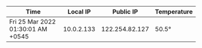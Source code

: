 | Time     | Local IP | Public IP | Temperature |
| ----------- | ----------- | ----------- | ----------- |
| Fri 25 Mar 2022 01:30:01 AM +0545      | 10.0.2.133     | 122.254.82.127  | 50.5° |
